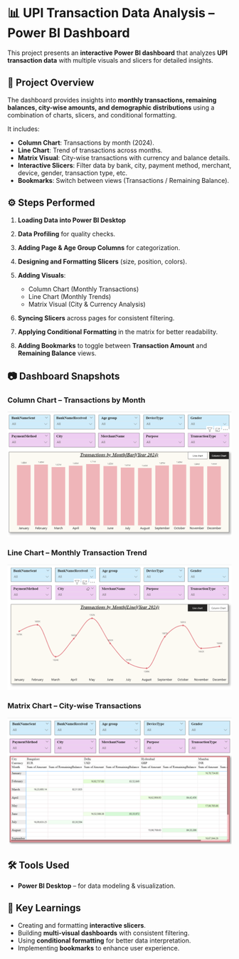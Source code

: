 # 📊 UPI Transaction Data Analysis – Power BI Dashboard

This project presents an **interactive Power BI dashboard** that analyzes **UPI transaction data** with multiple visuals and slicers for detailed insights.

## 🚀 Project Overview

The dashboard provides insights into **monthly transactions, remaining balances, city-wise amounts, and demographic distributions** using a combination of charts, slicers, and conditional formatting.

It includes:

* **Column Chart**: Transactions by month (2024).
* **Line Chart**: Trend of transactions across months.
* **Matrix Visual**: City-wise transactions with currency and balance details.
* **Interactive Slicers**: Filter data by bank, city, payment method, merchant, device, gender, transaction type, etc.
* **Bookmarks**: Switch between views (Transactions / Remaining Balance).

## ⚙️ Steps Performed

1. **Loading Data into Power BI Desktop**
2. **Data Profiling** for quality checks.
3. **Adding Page & Age Group Columns** for categorization.
4. **Designing and Formatting Slicers** (size, position, colors).
5. **Adding Visuals**:

   * Column Chart (Monthly Transactions)
   * Line Chart (Monthly Trends)
   * Matrix Visual (City & Currency Analysis)
6. **Syncing Slicers** across pages for consistent filtering.
7. **Applying Conditional Formatting** in the matrix for better readability.
8. **Adding Bookmarks** to toggle between **Transaction Amount** and **Remaining Balance** views.

## 📷 Dashboard Snapshots

### Column Chart – Transactions by Month

![Column Chart](UPI_ColumnChart.png)

### Line Chart – Monthly Transaction Trend

![Line Chart](UPI_LineChart.png)

### Matrix Chart – City-wise Transactions

![Matrix Chart](UPI_MatrixChart.png)

## 🛠️ Tools Used

* **Power BI Desktop** – for data modeling & visualization.

## 📌 Key Learnings

* Creating and formatting **interactive slicers**.
* Building **multi-visual dashboards** with consistent filtering.
* Using **conditional formatting** for better data interpretation.
* Implementing **bookmarks** to enhance user experience.




